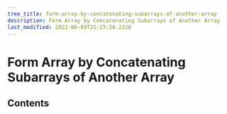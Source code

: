 ```yaml
---
tree_title: form-array-by-concatenating-subarrays-of-another-array
description: Form Array by Concatenating Subarrays of Another Array
last_modified: 2022-06-09T21:23:28.2328
---
```


# Form Array by Concatenating Subarrays of Another Array

## Contents
